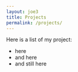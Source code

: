 ```yaml
---
layout: joe3
title: Projects
permalink: /projects/
---
```


Here is a list of my project:
- here
- and here
- and still here
